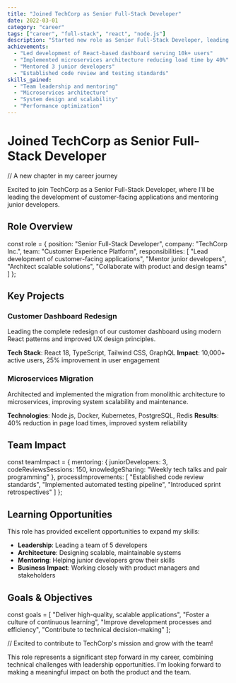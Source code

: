 ```yaml
---
title: "Joined TechCorp as Senior Full-Stack Developer"
date: 2022-03-01
category: "career"
tags: ["career", "full-stack", "react", "node.js"]
description: "Started new role as Senior Full-Stack Developer, leading development of customer-facing applications"
achievements:
  - "Led development of React-based dashboard serving 10k+ users"
  - "Implemented microservices architecture reducing load time by 40%"
  - "Mentored 3 junior developers"
  - "Established code review and testing standards"
skills_gained:
  - "Team leadership and mentoring"
  - "Microservices architecture"
  - "System design and scalability"
  - "Performance optimization"
---
```


# <span class="ide-keyword">Joined</span> <span class="ide-class">TechCorp</span> <span class="ide-keyword">as</span> <span class="ide-class">Senior</span> <span class="ide-class">Full-Stack</span> <span class="ide-class">Developer</span>

<span class="ide-comment">// A new chapter in my career journey</span>

Excited to join TechCorp as a Senior Full-Stack Developer, where I'll be leading the development of customer-facing applications and mentoring junior developers.

## <span class="ide-keyword">Role</span> <span class="ide-class">Overview</span>

<span class="ide-keyword">const</span> <span class="ide-variable">role</span> <span class="ide-operator">=</span> <span class="ide-bracket">{</span>
  <span class="ide-property">position</span><span class="ide-operator">:</span> <span class="ide-string">"Senior Full-Stack Developer"</span><span class="ide-operator">,</span>
  <span class="ide-property">company</span><span class="ide-operator">:</span> <span class="ide-string">"TechCorp Inc."</span><span class="ide-operator">,</span>
  <span class="ide-property">team</span><span class="ide-operator">:</span> <span class="ide-string">"Customer Experience Platform"</span><span class="ide-operator">,</span>
  <span class="ide-property">responsibilities</span><span class="ide-operator">:</span> <span class="ide-bracket">[</span>
    <span class="ide-string">"Lead development of customer-facing applications"</span><span class="ide-operator">,</span>
    <span class="ide-string">"Mentor junior developers"</span><span class="ide-operator">,</span>
    <span class="ide-string">"Architect scalable solutions"</span><span class="ide-operator">,</span>
    <span class="ide-string">"Collaborate with product and design teams"</span>
  <span class="ide-bracket">]</span>
<span class="ide-bracket">}</span><span class="ide-operator">;</span>

## <span class="ide-keyword">Key</span> <span class="ide-class">Projects</span>

### <span class="ide-class">Customer</span> <span class="ide-class">Dashboard</span> <span class="ide-class">Redesign</span>

Leading the complete redesign of our customer dashboard using modern React patterns and improved UX design principles.

**Tech Stack**: React 18, TypeScript, Tailwind CSS, GraphQL
**Impact**: 10,000+ active users, 25% improvement in user engagement

### <span class="ide-class">Microservices</span> <span class="ide-class">Migration</span>

Architected and implemented the migration from monolithic architecture to microservices, improving system scalability and maintenance.

**Technologies**: Node.js, Docker, Kubernetes, PostgreSQL, Redis
**Results**: 40% reduction in page load times, improved system reliability

## <span class="ide-keyword">Team</span> <span class="ide-class">Impact</span>

<span class="ide-keyword">const</span> <span class="ide-variable">teamImpact</span> <span class="ide-operator">=</span> <span class="ide-bracket">{</span>
  <span class="ide-property">mentoring</span><span class="ide-operator">:</span> <span class="ide-bracket">{</span>
    <span class="ide-property">juniorDevelopers</span><span class="ide-operator">:</span> <span class="ide-number">3</span><span class="ide-operator">,</span>
    <span class="ide-property">codeReviewsSessions</span><span class="ide-operator">:</span> <span class="ide-number">150</span><span class="ide-operator">,</span>
    <span class="ide-property">knowledgeSharing</span><span class="ide-operator">:</span> <span class="ide-string">"Weekly tech talks and pair programming"</span>
  <span class="ide-bracket">}</span><span class="ide-operator">,</span>
  <span class="ide-property">processImprovements</span><span class="ide-operator">:</span> <span class="ide-bracket">[</span>
    <span class="ide-string">"Established code review standards"</span><span class="ide-operator">,</span>
    <span class="ide-string">"Implemented automated testing pipeline"</span><span class="ide-operator">,</span>
    <span class="ide-string">"Introduced sprint retrospectives"</span>
  <span class="ide-bracket">]</span>
<span class="ide-bracket">}</span><span class="ide-operator">;</span>

## <span class="ide-keyword">Learning</span> <span class="ide-class">Opportunities</span>

This role has provided excellent opportunities to expand my skills:

- **Leadership**: Leading a team of 5 developers
- **Architecture**: Designing scalable, maintainable systems
- **Mentoring**: Helping junior developers grow their skills
- **Business Impact**: Working closely with product managers and stakeholders

## <span class="ide-keyword">Goals</span> <span class="ide-operator">&</span> <span class="ide-class">Objectives</span>

<span class="ide-keyword">const</span> <span class="ide-variable">goals</span> <span class="ide-operator">=</span> <span class="ide-bracket">[</span>
  <span class="ide-string">"Deliver high-quality, scalable applications"</span><span class="ide-operator">,</span>
  <span class="ide-string">"Foster a culture of continuous learning"</span><span class="ide-operator">,</span>
  <span class="ide-string">"Improve development processes and efficiency"</span><span class="ide-operator">,</span>
  <span class="ide-string">"Contribute to technical decision-making"</span>
<span class="ide-bracket">]</span><span class="ide-operator">;</span>

<span class="ide-comment">// Excited to contribute to TechCorp's mission and grow with the team!</span>

This role represents a significant step forward in my career, combining technical challenges with leadership opportunities. I'm looking forward to making a meaningful impact on both the product and the team.
